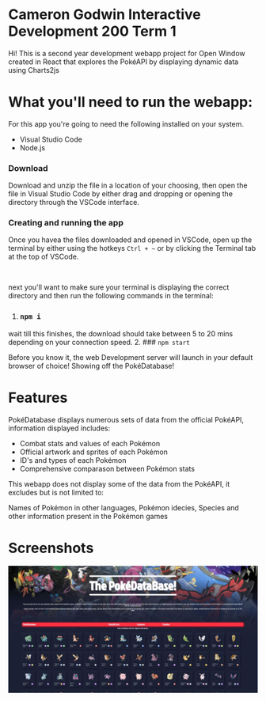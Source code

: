 # Cameron Godwin Interactive Development 200 Term 1

Hi! This is a second year development webapp project for Open Window created in React that explores the PokéAPI by displaying dynamic data using Charts2js

# What you'll need to run the webapp:

For this app you're going to need the following installed on your system.

* Visual Studio Code
* Node.js

### Download

Download and unzip the file in a location of your choosing, then open the file in Visual Studio Code by either drag and dropping or opening the directory through the VSCode interface.

### Creating and running the app

Once you havea the files downloaded and opened in VSCode, open up the terminal by either using the hotkeys `Ctrl + ~` or by clicking the Terminal tab at the top of VSCode.

<br/>

next you'll want to make sure your terminal is displaying the correct directory and then run the following commands in the terminal:

1. ### `npm i` 
wait till this finishes, the download should take between 5 to 20 mins depending on your connection speed.
2. ### `npm start`


Before you know it, the web Development server will launch in your default browser of choice! Showing off the PokéDatabase!

# Features

PokéDatabase displays numerous sets of data from the official PokéAPI, information displayed includes:
* Combat stats and values of each Pokémon
* Official artwork and sprites of each Pokémon
* ID's and types of each Pokémon
* Comprehensive comparason between Pokémon stats

This webapp does not display some of the data from the PokéAPI, it excludes but is not limited to:
<p>Names of Pokémon in other languages, Pokémon idecies, Species and other information present in the Pokémon games</p>

# Screenshots

![Home/Landing page](./Screenshots/home.JPG "Landing Page")

